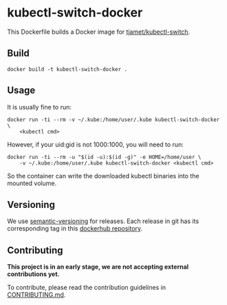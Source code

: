 # kubectl-switch-docker

This Dockerfile builds a Docker image for [tjamet/kubectl-switch].

## Build

```
docker build -t kubectl-switch-docker .
```

## Usage

It is usually fine to run:

```
docker run -ti --rm -v ~/.kube:/home/user/.kube kubectl-switch-docker \
    <kubectl cmd>
```

However, if your uid:gid is not 1000:1000, you will need to run:

```
docker run -ti --rm -u "$(id -u):$(id -g)" -e HOME=/home/user \
    -v ~/.kube:/home/user/.kube kubectl-switch-docker <kubectl cmd>
```

So the container can write the downloaded kubectl binaries into the mounted
volume.

## Versioning

We use [semantic-versioning] for releases. Each release in git has its
corresponding tag in this [dockerhub repository].

## Contributing

**This project is in an early stage, we are not accepting external
contributions yet.**

To contribute, please read the contribution guidelines in [CONTRIBUTING.md].


[tjamet/kubectl-switch]: https://github.com/tjamet/kubectl-switch
[CONTRIBUTING.md]: CONTRIBUTING.md
[semantic-versioning]: https://semver.org/spec/v2.0.0.html
[dockerhub repository]: https://hub.docker.com/r/adevinta/kubectl-switch-docker
